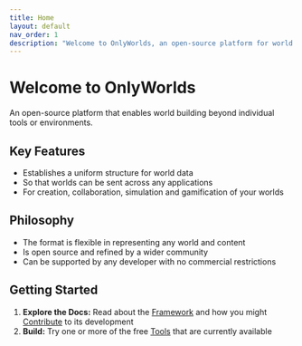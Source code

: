 ```yaml
---
title: Home
layout: default
nav_order: 1
description: "Welcome to OnlyWorlds, an open-source platform for world building and simulation"
---
```


# Welcome to OnlyWorlds

An open-source platform that enables world building beyond individual tools or environments.

## Key Features
- Establishes a uniform structure for world data
- So that worlds can be sent across any applications 
- For creation, collaboration, simulation and gamification of your worlds

## Philosophy
- The format is flexible in representing any world and content
- Is open source and refined by a wider community
- Can be supported by any developer with no commercial restrictions
 

## Getting Started
1. **Explore the Docs:** Read about the [Framework](/docs/framework/) and how you might [Contribute](/docs/contribute/) to its development
2. **Build:** Try one or more of the free [Tools](/docs/tools) that are currently available

 
